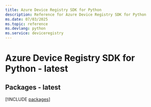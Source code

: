 ```yaml
---
title: Azure Device Registry SDK for Python
description: Reference for Azure Device Registry SDK for Python
ms.date: 07/03/2025
ms.topic: reference
ms.devlang: python
ms.service: deviceregistry
---
```

# Azure Device Registry SDK for Python - latest
## Packages - latest
[!INCLUDE [packages](device-registry-index.md)]